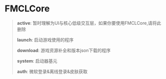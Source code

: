 # FMCLCore
> **active**: 暂时理解为UI与核心低级交互层，如果你要使用FMCLCore,请将此删除
>
> **launch**: 启动游戏使用的程序
>
> **download**: 游戏资源补全和版本json下载的程序
>
> **system**: 启动器基元
>
> **auth**: 微软登录&离线登录&皮肤获取
